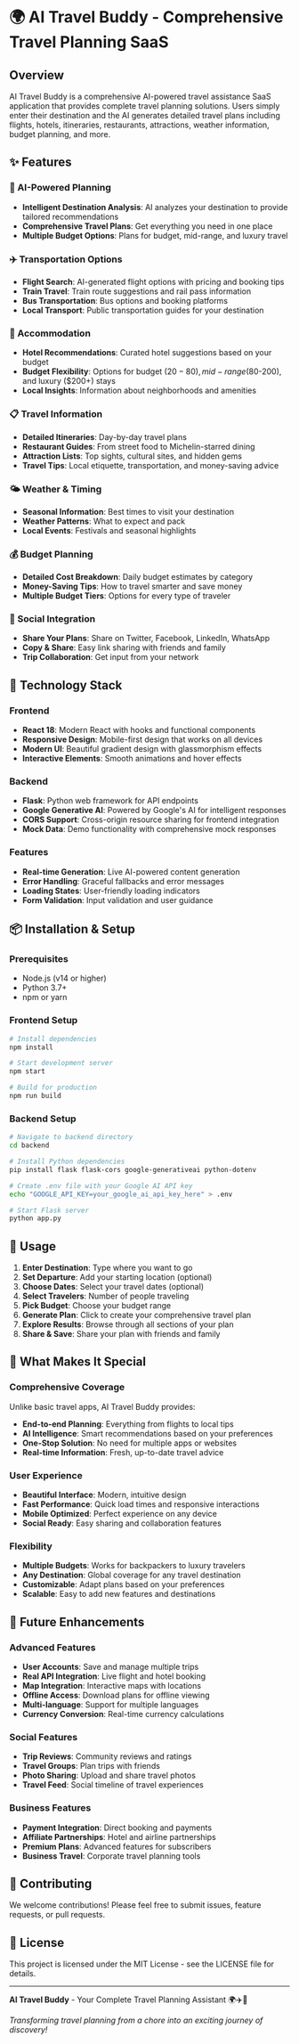 # 🌍 AI Travel Buddy - Comprehensive Travel Planning SaaS

## Overview
AI Travel Buddy is a comprehensive AI-powered travel assistance SaaS application that provides complete travel planning solutions. Users simply enter their destination and the AI generates detailed travel plans including flights, hotels, itineraries, restaurants, attractions, weather information, budget planning, and more.

## ✨ Features

### 🧠 AI-Powered Planning
- **Intelligent Destination Analysis**: AI analyzes your destination to provide tailored recommendations
- **Comprehensive Travel Plans**: Get everything you need in one place
- **Multiple Budget Options**: Plans for budget, mid-range, and luxury travel

### ✈️ Transportation Options
- **Flight Search**: AI-generated flight options with pricing and booking tips
- **Train Travel**: Train route suggestions and rail pass information
- **Bus Transportation**: Bus options and booking platforms
- **Local Transport**: Public transportation guides for your destination

### 🏨 Accommodation
- **Hotel Recommendations**: Curated hotel suggestions based on your budget
- **Budget Flexibility**: Options for budget ($20-80), mid-range ($80-200), and luxury ($200+) stays
- **Local Insights**: Information about neighborhoods and amenities

### 📋 Travel Information
- **Detailed Itineraries**: Day-by-day travel plans
- **Restaurant Guides**: From street food to Michelin-starred dining
- **Attraction Lists**: Top sights, cultural sites, and hidden gems
- **Travel Tips**: Local etiquette, transportation, and money-saving advice

### 🌤️ Weather & Timing
- **Seasonal Information**: Best times to visit your destination
- **Weather Patterns**: What to expect and pack
- **Local Events**: Festivals and seasonal highlights

### 💰 Budget Planning
- **Detailed Cost Breakdown**: Daily budget estimates by category
- **Money-Saving Tips**: How to travel smarter and save money
- **Multiple Budget Tiers**: Options for every type of traveler

### 📱 Social Integration
- **Share Your Plans**: Share on Twitter, Facebook, LinkedIn, WhatsApp
- **Copy & Share**: Easy link sharing with friends and family
- **Trip Collaboration**: Get input from your network

## 🚀 Technology Stack

### Frontend
- **React 18**: Modern React with hooks and functional components
- **Responsive Design**: Mobile-first design that works on all devices
- **Modern UI**: Beautiful gradient design with glassmorphism effects
- **Interactive Elements**: Smooth animations and hover effects

### Backend
- **Flask**: Python web framework for API endpoints
- **Google Generative AI**: Powered by Google's AI for intelligent responses
- **CORS Support**: Cross-origin resource sharing for frontend integration
- **Mock Data**: Demo functionality with comprehensive mock responses

### Features
- **Real-time Generation**: Live AI-powered content generation
- **Error Handling**: Graceful fallbacks and error messages
- **Loading States**: User-friendly loading indicators
- **Form Validation**: Input validation and user guidance

## 📦 Installation & Setup

### Prerequisites
- Node.js (v14 or higher)
- Python 3.7+
- npm or yarn

### Frontend Setup
```bash
# Install dependencies
npm install

# Start development server
npm start

# Build for production
npm run build
```

### Backend Setup
```bash
# Navigate to backend directory
cd backend

# Install Python dependencies
pip install flask flask-cors google-generativeai python-dotenv

# Create .env file with your Google AI API key
echo "GOOGLE_API_KEY=your_google_ai_api_key_here" > .env

# Start Flask server
python app.py
```

## 🎯 Usage

1. **Enter Destination**: Type where you want to go
2. **Set Departure**: Add your starting location (optional)
3. **Choose Dates**: Select your travel dates (optional)
4. **Select Travelers**: Number of people traveling
5. **Pick Budget**: Choose your budget range
6. **Generate Plan**: Click to create your comprehensive travel plan
7. **Explore Results**: Browse through all sections of your plan
8. **Share & Save**: Share your plan with friends and family

## 🌟 What Makes It Special

### Comprehensive Coverage
Unlike basic travel apps, AI Travel Buddy provides:
- **End-to-end Planning**: Everything from flights to local tips
- **AI Intelligence**: Smart recommendations based on your preferences
- **One-Stop Solution**: No need for multiple apps or websites
- **Real-time Information**: Fresh, up-to-date travel advice

### User Experience
- **Beautiful Interface**: Modern, intuitive design
- **Fast Performance**: Quick load times and responsive interactions
- **Mobile Optimized**: Perfect experience on any device
- **Social Ready**: Easy sharing and collaboration features

### Flexibility
- **Multiple Budgets**: Works for backpackers to luxury travelers
- **Any Destination**: Global coverage for any travel destination
- **Customizable**: Adapt plans based on your preferences
- **Scalable**: Easy to add new features and destinations

## 🔮 Future Enhancements

### Advanced Features
- **User Accounts**: Save and manage multiple trips
- **Real API Integration**: Live flight and hotel booking
- **Map Integration**: Interactive maps with locations
- **Offline Access**: Download plans for offline viewing
- **Multi-language**: Support for multiple languages
- **Currency Conversion**: Real-time currency calculations

### Social Features
- **Trip Reviews**: Community reviews and ratings
- **Travel Groups**: Plan trips with friends
- **Photo Sharing**: Upload and share travel photos
- **Travel Feed**: Social timeline of travel experiences

### Business Features
- **Payment Integration**: Direct booking and payments
- **Affiliate Partnerships**: Hotel and airline partnerships
- **Premium Plans**: Advanced features for subscribers
- **Business Travel**: Corporate travel planning tools

## 🤝 Contributing

We welcome contributions! Please feel free to submit issues, feature requests, or pull requests.

## 📄 License

This project is licensed under the MIT License - see the LICENSE file for details.

---

**AI Travel Buddy** - Your Complete Travel Planning Assistant 🌍✈️🏨

*Transforming travel planning from a chore into an exciting journey of discovery!*

